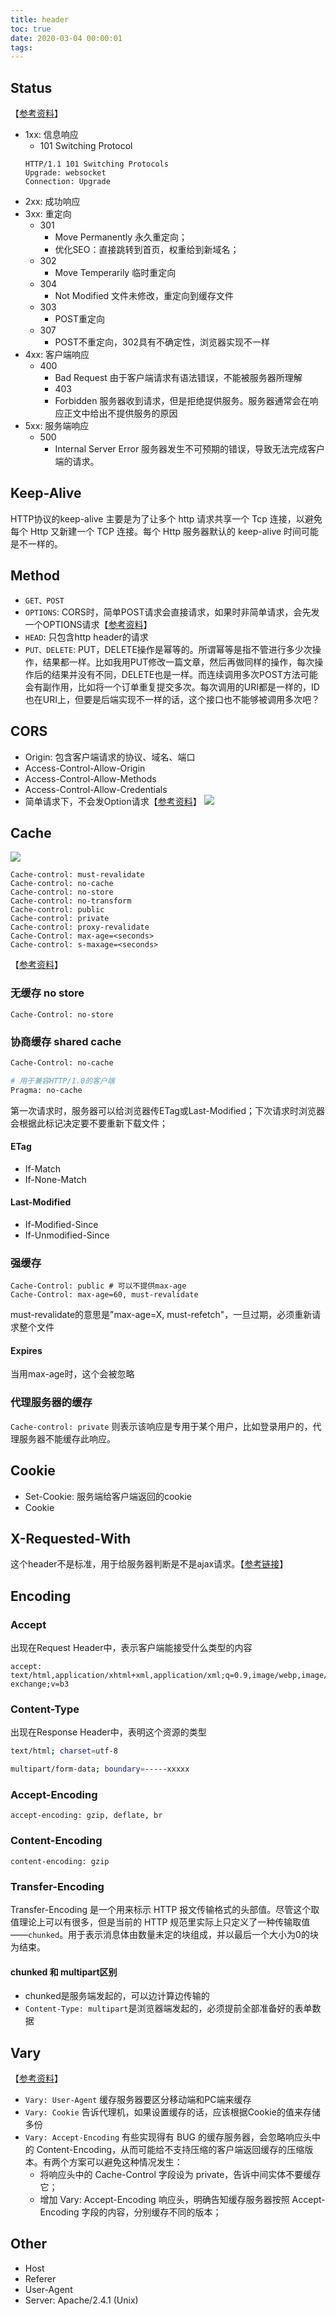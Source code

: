 ```yaml
---
title: header
toc: true
date: 2020-03-04 00:00:01
tags:
---
```


## Status
【[参考资料](https://developer.mozilla.org/zh-CN/docs/Web/HTTP/Status)】
* 1xx: 信息响应
  * 101 Switching Protocol
  ```
  HTTP/1.1 101 Switching Protocols
  Upgrade: websocket
  Connection: Upgrade
  ```
* 2xx: 成功响应
* 3xx: 重定向
  * 301
    * Move Permanently 永久重定向；
    * 优化SEO：直接跳转到首页，权重给到新域名；
  * 302
    * Move Temperarily 临时重定向
  * 304
    * Not Modified 文件未修改，重定向到缓存文件
  * 303
    * POST重定向
  * 307
    * POST不重定向，302具有不确定性，浏览器实现不一样
* 4xx: 客户端响应
  * 400
    * Bad Request 由于客户端请求有语法错误，不能被服务器所理解
    * 403
    * Forbidden 服务器收到请求，但是拒绝提供服务。服务器通常会在响应正文中给出不提供服务的原因
* 5xx: 服务端响应
  * 500
    * Internal Server Error 服务器发生不可预期的错误，导致无法完成客户端的请求。



## Keep-Alive
HTTP协议的keep-alive 主要是为了让多个 http 请求共享一个 Tcp 连接，以避免每个 Http 又新建一个 TCP 连接。每个 Http 服务器默认的 keep-alive 时间可能是不一样的。


## Method
* `GET、POST`
* `OPTIONS`: CORS时，简单POST请求会直接请求，如果时非简单请求，会先发一个OPTIONS请求【[参考资料](http://www.ruanyifeng.com/blog/2016/04/cors.html)】
* `HEAD`: 只包含http header的请求
* `PUT、DELETE`: PUT，DELETE操作是幂等的。所谓幂等是指不管进行多少次操作，结果都一样。比如我用PUT修改一篇文章，然后再做同样的操作，每次操作后的结果并没有不同，DELETE也是一样。而连续调用多次POST方法可能会有副作用，比如将一个订单重复提交多次。每次调用的URI都是一样的，ID也在URI上，但要是后端实现不一样的话，这个接口也不能够被调用多次吧？


## CORS

* Origin: 包含客户端请求的协议、域名、端口
* Access-Control-Allow-Origin
* Access-Control-Allow-Methods
* Access-Control-Allow-Credentials
* 简单请求下，不会发Option请求【[参考资料](http://www.ruanyifeng.com/blog/2016/04/cors.html)】
![](/img/Snip20200304_22.png)



## Cache
![](/img/Snip20200304_23.png)

```
Cache-control: must-revalidate
Cache-control: no-cache
Cache-control: no-store
Cache-control: no-transform
Cache-control: public
Cache-control: private
Cache-control: proxy-revalidate
Cache-Control: max-age=<seconds>
Cache-control: s-maxage=<seconds>
```

【[参考资料](https://developer.mozilla.org/zh-CN/docs/Web/HTTP/Caching_FAQ)】

### 无缓存 no store
```
Cache-Control: no-store
```

### 协商缓存 shared cache
```sh
Cache-Control: no-cache

# 用于兼容HTTP/1.0的客户端
Pragma: no-cache
```
第一次请求时，服务器可以给浏览器传ETag或Last-Modified；下次请求时浏览器会根据此标记决定要不要重新下载文件；

#### ETag
* If-Match
* If-None-Match

#### Last-Modified
* If-Modified-Since
* If-Unmodified-Since


### 强缓存
```
Cache-Control: public # 可以不提供max-age
Cache-Control: max-age=60, must-revalidate
```
must-revalidate的意思是"max-age=X, must-refetch"，一旦过期，必须重新请求整个文件

#### Expires
当用max-age时，这个会被忽略


### 代理服务器的缓存
`Cache-control: private` 则表示该响应是专用于某个用户，比如登录用户的，代理服务器不能缓存此响应。



## Cookie
* Set-Cookie: 服务端给客户端返回的cookie
* Cookie


## X-Requested-With
这个header不是标准，用于给服务器判断是不是ajax请求。【[参考链接](https://www.zhihu.com/question/30795602)】


## Encoding
### Accept
出现在Request Header中，表示客户端能接受什么类型的内容
```
accept: text/html,application/xhtml+xml,application/xml;q=0.9,image/webp,image/apng,*/*;q=0.8,application/signed-exchange;v=b3
```

### Content-Type
出现在Response Header中，表明这个资源的类型
```sh
text/html; charset=utf-8

multipart/form-data; boundary=-----xxxxx
```

### Accept-Encoding
```
accept-encoding: gzip, deflate, br
```

### Content-Encoding
```
content-encoding: gzip
```

### Transfer-Encoding
Transfer-Encoding 是一个用来标示 HTTP 报文传输格式的头部值。尽管这个取值理论上可以有很多，但是当前的 HTTP 规范里实际上只定义了一种传输取值——`chunked`。用于表示消息体由数量未定的块组成，并以最后一个大小为0的块为结束。

#### chunked 和 multipart区别
* chunked是服务端发起的，可以边计算边传输的
* `Content-Type: multipart`是浏览器端发起的，必须提前全部准备好的表单数据




## Vary
【[参考资料](https://imququ.com/post/vary-header-in-http.html)】
* `Vary: User-Agent` 缓存服务器要区分移动端和PC端来缓存
* `Vary: Cookie` 告诉代理机，如果设置缓存的话，应该根据Cookie的值来存储多份
* `Vary: Accept-Encoding` 有些实现得有 BUG 的缓存服务器，会忽略响应头中的 Content-Encoding，从而可能给不支持压缩的客户端返回缓存的压缩版本。有两个方案可以避免这种情况发生：
  * 将响应头中的 Cache-Control 字段设为 private，告诉中间实体不要缓存它；
  * 增加 Vary: Accept-Encoding 响应头，明确告知缓存服务器按照 Accept-Encoding 字段的内容，分别缓存不同的版本；



## Other
* Host
* Referer
* User-Agent
* Server: Apache/2.4.1 (Unix)
